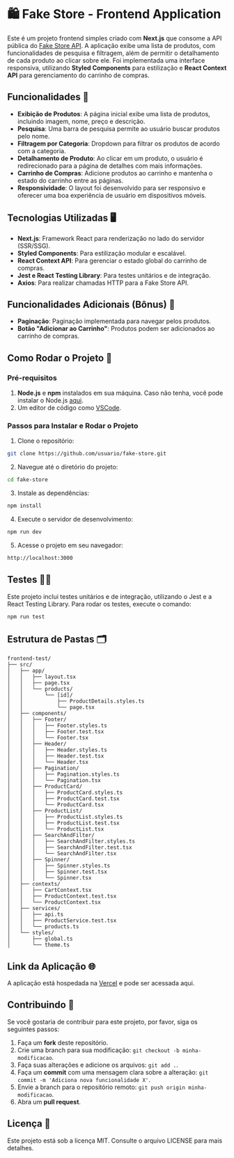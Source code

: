  # 🛍️ Fake Store - Frontend Application

Este é um projeto frontend simples criado com **Next.js** que consome a API pública do [Fake Store API](https://fakestoreapi.in/). A aplicação exibe uma lista de produtos, com funcionalidades de pesquisa e filtragem, além de permitir o detalhamento de cada produto ao clicar sobre ele. Foi implementada uma interface responsiva, utilizando **Styled Components** para estilização e **React Context API** para gerenciamento do carrinho de compras.

## Funcionalidades 🎯

- **Exibição de Produtos**: A página inicial exibe uma lista de produtos, incluindo imagem, nome, preço e descrição.
- **Pesquisa**: Uma barra de pesquisa permite ao usuário buscar produtos pelo nome.
- **Filtragem por Categoria**: Dropdown para filtrar os produtos de acordo com a categoria.
- **Detalhamento de Produto**: Ao clicar em um produto, o usuário é redirecionado para a página de detalhes com mais informações.
- **Carrinho de Compras**: Adicione produtos ao carrinho e mantenha o estado do carrinho entre as páginas.
- **Responsividade**: O layout foi desenvolvido para ser responsivo e oferecer uma boa experiência de usuário em dispositivos móveis.

## Tecnologias Utilizadas 🖥️

- **Next.js**: Framework React para renderização no lado do servidor (SSR/SSG).
- **Styled Components**: Para estilização modular e escalável.
- **React Context API**: Para gerenciar o estado global do carrinho de compras.
- **Jest e React Testing Library**: Para testes unitários e de integração.
- **Axios**: Para realizar chamadas HTTP para a Fake Store API.

## Funcionalidades Adicionais (Bônus) 🎁

- **Paginação**: Paginação implementada para navegar pelos produtos.
- **Botão "Adicionar ao Carrinho"**: Produtos podem ser adicionados ao carrinho de compras.

## Como Rodar o Projeto 🚀

### Pré-requisitos

1. **Node.js** e **npm** instalados em sua máquina. Caso não tenha, você pode instalar o Node.js [aqui](https://nodejs.org/).
2. Um editor de código como [VSCode](https://code.visualstudio.com/).

### Passos para Instalar e Rodar o Projeto

1. Clone o repositório:
  ```bash
  git clone https://github.com/usuario/fake-store.git
  ```
2. Navegue até o diretório do projeto:
  ```bash
  cd fake-store
  ```
3. Instale as dependências:
  ```bash
  npm install
  ```
4. Execute o servidor de desenvolvimento:
  ```bash
  npm run dev
  ```
5. Acesse o projeto em seu navegador:
  ```bash
  http://localhost:3000
  ```

## Testes 🧑‍💻

Este projeto inclui testes unitários e de integração, utilizando o Jest e a React Testing Library. Para rodar os testes, execute o comando:
```bash
npm run test
```

## Estrutura de Pastas 🗂️

```plaintext
frontend-test/
├── src/
│   ├── app/
│   │   ├── layout.tsx
│   │   ├── page.tsx
│   │   └── products/
│   │       └── [id]/
│   │           ├── ProductDetails.styles.ts
│   │           └── page.tsx
│   ├── components/
│   │   ├── Footer/
│   │   │   ├── Footer.styles.ts
│   │   │   ├── Footer.test.tsx
│   │   │   └── Footer.tsx
│   │   ├── Header/
│   │   │   ├── Header.styles.ts
│   │   │   ├── Header.test.tsx
│   │   │   └── Header.tsx
│   │   ├── Pagination/
│   │   │   ├── Pagination.styles.ts
│   │   │   └── Pagination.tsx
│   │   ├── ProductCard/
│   │   │   ├── ProductCard.styles.ts
│   │   │   ├── ProductCard.test.tsx
│   │   │   └── ProductCard.tsx
│   │   ├── ProductList/
│   │   │   ├── ProductList.styles.ts
│   │   │   ├── ProductList.test.tsx
│   │   │   └── ProductList.tsx
│   │   ├── SearchAndFilter/
│   │   │   ├── SearchAndFilter.styles.ts
│   │   │   ├── SearchAndFilter.test.tsx
│   │   │   └── SearchAndFilter.tsx
│   │   ├── Spinner/
│   │   │   ├── Spinner.styles.ts
│   │   │   ├── Spinner.test.tsx
│   │   │   └── Spinner.tsx
│   ├── contexts/
│   │   ├── CartContext.tsx
│   │   ├── ProductContext.test.tsx
│   │   └── ProductContext.tsx
│   ├── services/
│   │   ├── api.ts
│   │   ├── ProductService.test.tsx
│   │   └── products.ts
│   └── styles/
│       ├── global.ts
│       └── theme.ts
```

## Link da Aplicação 🌐

A aplicação está hospedada na [Vercel](https://vercel.com/) e pode ser acessada aqui.

## Contribuindo 🤝

Se você gostaria de contribuir para este projeto, por favor, siga os seguintes passos:

1. Faça um **fork** deste repositório.
2. Crie uma branch para sua modificação: `git checkout -b minha-modificacao`.
3. Faça suas alterações e adicione os arquivos: `git add .`.
4. Faça um **commit** com uma mensagem clara sobre a alteração: `git commit -m 'Adiciona nova funcionalidade X'`.
5. Envie a branch para o repositório remoto: `git push origin minha-modificacao`.
6. Abra um **pull request**.

## Licença 📜

Este projeto está sob a licença MIT. Consulte o arquivo LICENSE para mais detalhes.